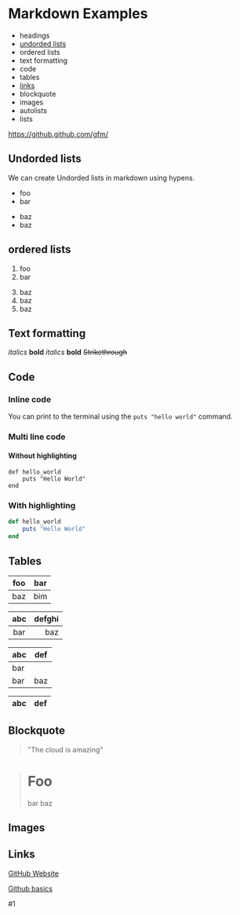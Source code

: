 # Markdown Examples

- headings
- [undorded lists](#undorded-lists)
- ordered lists
- text formatting
- code
- tables
- [links](#links)
- blockquote
- images
- autolists
- lists

https://github.github.com/gfm/
## Undorded lists
We can create Undorded lists in markdown using hypens.
- foo
- bar
+ baz
+ baz

## ordered lists
1. foo
2. bar
3) baz
3) baz
3) baz

## Text formatting

*italics*
**bold**
_italics_
__bold__
~~Strikethrough~~

## Code
### Inline code
You can print to the terminal using the `puts "hello world"` command.

### Multi line code
#### Without highlighting
```
def hello_world
    puts "Hello World"
end
```
### With highlighting
```rb
def hello_world
    puts "Hello World"
end
```
## Tables
|foo|bar|
|---|---|
|baz|bim|

| abc | defghi |
:-: | -----------:
bar | baz

| abc | def |
| --- | --- |
| bar |
| bar | baz | boo |

| abc | def |
| --- | --- |

## Blockquote
> "The cloud is amazing"

> # Foo
> bar
> baz

## Images
## Links
[GitHub Website](https://github.com)

[Github basics](../git-crash-course/Readme.md)

#1